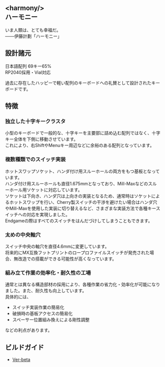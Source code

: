 \<harmony/>  
ハーモニー
----------------------------
いま人類は、とても幸福だ。  
───伊藤計劃「ハーモニー」

## 設計諸元
日本語配列 69キー65%  
RP2040採用・Vial対応  
  
過去に存在したハッピーで軽い配列のキーボードへの礼賛として設計されたキーボードです。  

## 特徴
### 独立した十字キークラスタ
小型のキーボードで一般的な、十字キーを主要部に詰め込む配列ではなく、十字キー全体を下側に移動させています。  
これにより、右ShiftやMenuキー周辺などに余裕のある配列となっています。
### 複数種類でのスイッチ実装
ホットスワップソケット、ハンダ付け用スルーホールの両方をもつ基板となっています。  
ハンダ付け用スルーホールも直径1.675mmとなっており、Mill-Maxなどのスルーホール用ソケットに対応しています。  
ソケットは下向き、ハンダ穴は上向きの実装となるため、通常時はソケットによるホットスワップを行い、Cherry製スイッチの干渉を避けたい場合はハンダ穴やMill-Maxを使用した実装に切り替えるなど、さまざまな実装方法で各種キースイッチへの対応を実現しました。  
Endgameの際はすべてのスイッチをはんだづけしてしまうこともできます。
### 太めの中央軸穴
スイッチ中央の軸穴を直径4.6mmに変更しています。  
将来的にMX互換フットプリントのロープロファイルスイッチが発売された場合、無改造での搭載ができる可能性が高くなっています。
### 組み立て作業の効率化・耐久性の工場
通常とは異なる構造部材の採用により、各種作業の省力化・効率化が可能になりました。また、耐久性も向上しています。  
具体的には、
- スイッチ実装作業の簡易化
- 破損時の基板アクセスの簡易化
- スペーサー位置組み換えによる剛性調整
  
などの利点があります。

## ビルドガイド
- [Ver-beta](https://github.com/Cheena-gb/harmony/blob/main/docs/buildguide.md)
